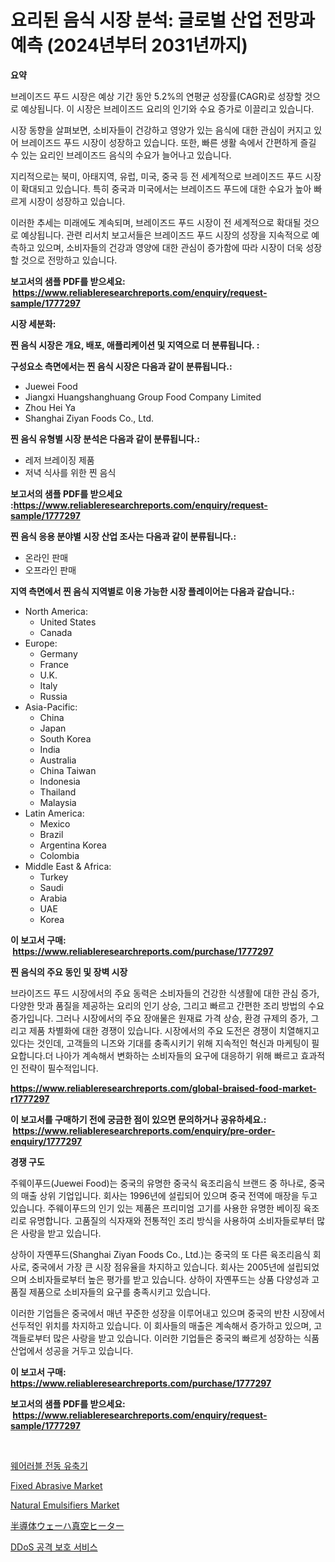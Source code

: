<p><h1>요리된 음식 시장 분석: 글로벌 산업 전망과 예측 (2024년부터 2031년까지)</h1></p><p><strong>요약</strong></p>
<p><p>브레이즈드 푸드 시장은 예상 기간 동안 5.2%의 연평균 성장률(CAGR)로 성장할 것으로 예상됩니다. 이 시장은 브레이즈드 요리의 인기와 수요 증가로 이끌리고 있습니다.</p><p>시장 동향을 살펴보면, 소비자들이 건강하고 영양가 있는 음식에 대한 관심이 커지고 있어 브레이즈드 푸드 시장이 성장하고 있습니다. 또한, 빠른 생활 속에서 간편하게 즐길 수 있는 요리인 브레이즈드 음식의 수요가 늘어나고 있습니다.</p><p>지리적으로는 북미, 아태지역, 유럽, 미국, 중국 등 전 세계적으로 브레이즈드 푸드 시장이 확대되고 있습니다. 특히 중국과 미국에서는 브레이즈드 푸드에 대한 수요가 높아 빠르게 시장이 성장하고 있습니다.</p><p>이러한 추세는 미래에도 계속되며, 브레이즈드 푸드 시장이 전 세계적으로 확대될 것으로 예상됩니다. 관련 리서치 보고서들은 브레이즈드 푸드 시장의 성장을 지속적으로 예측하고 있으며, 소비자들의 건강과 영양에 대한 관심이 증가함에 따라 시장이 더욱 성장할 것으로 전망하고 있습니다.</p></p>
<p><strong>보고서의 샘플 PDF를 받으세요: &nbsp;<a href="https://www.reliableresearchreports.com/enquiry/request-sample/1777297">https://www.reliableresearchreports.com/enquiry/request-sample/1777297</a></strong></p>
<p><strong>시장 세분화:</strong></p>
<p><strong> 찐 음식 시장은 개요, 배포, 애플리케이션 및 지역으로 더 분류됩니다. :</strong></p>
<p><strong>구성요소 측면에서는 찐 음식 시장은 다음과 같이 분류됩니다.:</strong></p>
<p><ul><li>Juewei Food</li><li>Jiangxi Huangshanghuang Group Food Company Limited</li><li>Zhou Hei Ya</li><li>Shanghai Ziyan Foods Co., Ltd.</li></ul></p>
<p><strong> 찐 음식 유형별 시장 분석은 다음과 같이 분류됩니다.:</strong></p>
<p><ul><li>레저 브레이징 제품</li><li>저녁 식사를 위한 찐 음식</li></ul></p>
<p><strong>보고서의 샘플 PDF를 받으세요 :<a href="https://www.reliableresearchreports.com/enquiry/request-sample/1777297">https://www.reliableresearchreports.com/enquiry/request-sample/1777297</a></strong></p>
<p><strong> 찐 음식 응용 분야별 시장 산업 조사는 다음과 같이 분류됩니다.:</strong></p>
<p><ul><li>온라인 판매</li><li>오프라인 판매</li></ul></p>
<p><strong>지역 측면에서 찐 음식 지역별로 이용 가능한 시장 플레이어는 다음과 같습니다.:</strong></p>
<p><ul>
    <li>
        North America:
        <ul>
            <li>United States</li>
            <li>Canada</li>
        </ul>
    </li>
    <li>
        Europe:
        <ul>
            <li>Germany</li>
            <li>France</li>
            <li>U.K.</li>
            <li>Italy</li>
            <li>Russia</li>
        </ul>
    </li>
    <li>
        Asia-Pacific:
        <ul>
            <li>China</li>
            <li>Japan</li>
            <li>South Korea</li>
            <li>India</li>
            <li>Australia</li>
            <li>China Taiwan</li>
            <li>Indonesia</li>
            <li>Thailand</li>
            <li>Malaysia</li>
        </ul>
    </li>
    <li>
        Latin America:
        <ul>
            <li>Mexico</li>
            <li>Brazil</li>
            <li>Argentina Korea</li>
            <li>Colombia</li>
        </ul>
    </li>
    <li>
        Middle East & Africa:
        <ul>
            <li>Turkey</li>
            <li>Saudi</li>
            <li>Arabia</li>
            <li>UAE</li>
            <li>Korea</li>
        </ul>
    </li>
    </ul></p>
<p><strong>이 보고서 구매: &nbsp;<a href="https://www.reliableresearchreports.com/purchase/1777297">https://www.reliableresearchreports.com/purchase/1777297</a></strong></p>
<p><strong>찐 음식의 주요 동인 및 장벽 시장</strong></p>
<p><p>브라이즈드 푸드 시장에서의 주요 동력은 소비자들의 건강한 식생활에 대한 관심 증가, 다양한 맛과 품질을 제공하는 요리의 인기 상승, 그리고 빠르고 간편한 조리 방법의 수요 증가입니다. 그러나 시장에서의 주요 장애물은 원재료 가격 상승, 환경 규제의 증가, 그리고 제품 차별화에 대한 경쟁이 있습니다. 시장에서의 주요 도전은 경쟁이 치열해지고 있다는 것인데, 고객들의 니즈와 기대를 충족시키기 위해 지속적인 혁신과 마케팅이 필요합니다.더 나아가 계속해서 변화하는 소비자들의 요구에 대응하기 위해 빠르고 효과적인 전략이 필수적입니다.</p></p>
<p><strong><a href="https://www.reliableresearchreports.com/global-braised-food-market-r1777297">https://www.reliableresearchreports.com/global-braised-food-market-r1777297</a></strong></p>
<p><strong>이 보고서를 구매하기 전에 궁금한 점이 있으면 문의하거나 공유하세요.: &nbsp;<a href="https://www.reliableresearchreports.com/enquiry/pre-order-enquiry/1777297">https://www.reliableresearchreports.com/enquiry/pre-order-enquiry/1777297</a></strong></p>
<p><strong>경쟁 구도</strong></p>
<p><p>주웨이푸드(Juewei Food)는 중국의 유명한 중국식 육조리음식 브랜드 중 하나로, 중국의 매출 상위 기업입니다. 회사는 1996년에 설립되어 있으며 중국 전역에 매장을 두고 있습니다. 주웨이푸드의 인기 있는 제품은 프리미엄 고기를 사용한 유명한 베이징 육조리로 유명합니다. 고품질의 식자재와 전통적인 조리 방식을 사용하여 소비자들로부터 많은 사랑을 받고 있습니다.</p><p>상하이 자옌푸드(Shanghai Ziyan Foods Co., Ltd.)는 중국의 또 다른 육조리음식 회사로, 중국에서 가장 큰 시장 점유율을 차지하고 있습니다. 회사는 2005년에 설립되었으며 소비자들로부터 높은 평가를 받고 있습니다. 상하이 자옌푸드는 상품 다양성과 고품질 제품으로 소비자들의 요구를 충족시키고 있습니다.</p><p>이러한 기업들은 중국에서 매년 꾸준한 성장을 이루어내고 있으며 중국의 반찬 시장에서 선두적인 위치를 차지하고 있습니다. 이 회사들의 매출은 계속해서 증가하고 있으며, 고객들로부터 많은 사랑을 받고 있습니다. 이러한 기업들은 중국의 빠르게 성장하는 식품 산업에서 성공을 거두고 있습니다.</p></p>
<p><strong>이 보고서 구매: &nbsp; <a href="https://www.reliableresearchreports.com/purchase/1777297">https://www.reliableresearchreports.com/purchase/1777297</a></strong></p>
<p><strong>보고서의 샘플 PDF를 받으세요: &nbsp;<a href="https://www.reliableresearchreports.com/enquiry/request-sample/1777297">https://www.reliableresearchreports.com/enquiry/request-sample/1777297</a></strong><strong></strong></p>
<p>&nbsp;</p>
<p><p><a href="https://github.com/Maeennan456456/Market-Research-Report-List-1/blob/main/509839526056.md">웨어러블 전동 유축기</a></p><p><a href="https://issuu.com/reportprime-2/docs/fixed-abrasive-market-size-2030.pptx">Fixed Abrasive Market</a></p><p><a href="https://issuu.com/reportprime-2/docs/natural-emulsifiers-market-size-2030.pptx">Natural Emulsifiers Market</a></p><p><a href="https://github.com/joaejkdzgyljvo6/Market-Research-Report-List-1/blob/main/164072128543.md">半導体ウェーハ真空ヒーター</a></p><p><a href="https://github.com/vsap75a286l/Market-Research-Report-List-1/blob/main/555437426055.md">DDoS 공격 보호 서비스</a></p></p>